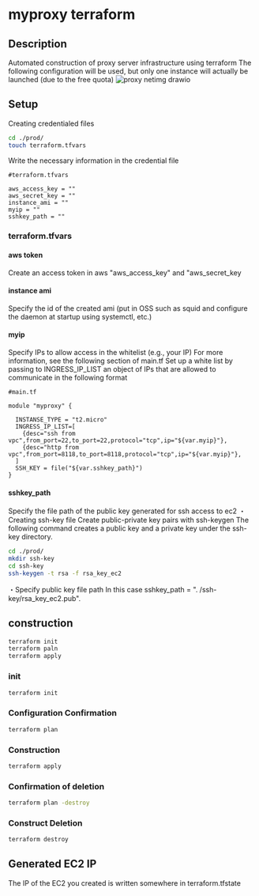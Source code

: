 # myproxy terraform
## Description
Automated construction of proxy server infrastructure using terraform
The following configuration will be used, but only one instance will actually be launched (due to the free quota)
![proxy netimg drawio](https://user-images.githubusercontent.com/35088230/169131723-06b0b2c9-4d9e-4a61-878e-73e28ef4cdd9.png)


## Setup
Creating credentialed files

```bash
cd ./prod/
touch terraform.tfvars
```

Write the necessary information in the credential file

```
#terraform.tfvars

aws_access_key = ""
aws_secret_key = ""
instance_ami = ""
myip = ""
sshkey_path = ""
```
### terraform.tfvars
#### aws token
Create an access token in aws "aws_access_key" and "aws_secret_key

#### instance ami
Specify the id of the created ami (put in OSS such as squid and configure the daemon at startup using systemctl, etc.)

#### myip
Specify IPs to allow access in the whitelist (e.g., your IP)
For more information, see the following section of main.tf
Set up a white list by passing to INGRESS_IP_LIST an object of IPs that are allowed to communicate in the following format

```
#main.tf

module "myproxy" {
  
  INSTANSE_TYPE = "t2.micro"
  INGRESS_IP_LIST=[
    {desc="ssh from vpc",from_port=22,to_port=22,protocol="tcp",ip="${var.myip}"},
    {desc="http from vpc",from_port=8118,to_port=8118,protocol="tcp",ip="${var.myip}"},
  ]
  SSH_KEY = file("${var.sshkey_path}")
}
```

#### sshkey_path
Specify the file path of the public key generated for ssh access to ec2
・Creating ssh-key file
Create public-private key pairs with ssh-keygen
The following command creates a public key and a private key under the ssh-key directory.
```bash
cd ./prod/
mkdir ssh-key
cd ssh-key
ssh-keygen -t rsa -f rsa_key_ec2
```

・Specify public key file path
In this case sshkey_path = ". /ssh-key/rsa_key_ec2.pub".


## construction

```bash
terraform init
terraform paln
terraform apply
```

### init
```bash
terraform init
```

### Configuration Confirmation
```bash
terraform plan
```

### Construction
```bash
terraform apply
```

### Confirmation of deletion
```bash
terraform plan -destroy
```

### Construct Deletion
```bash
terraform destroy
```

## Generated EC2 IP
The IP of the EC2 you created is written somewhere in terraform.tfstate
